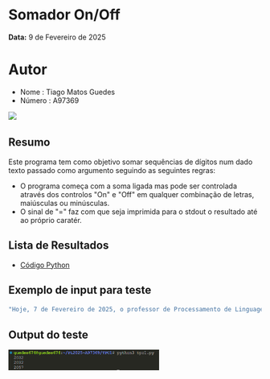 # Somador On/Off
**Data:** 9 de Fevereiro de 2025

# Autor
- Nome : Tiago Matos Guedes
- Número : A97369

<img src = "https://github.com/user-attachments/assets/c90bfde7-55cc-41ed-927c-8bc988d84250" width="200">

## Resumo
Este programa tem como objetivo somar sequências de dígitos num dado texto passado como argumento seguindo as seguintes regras:
- O programa começa com a soma ligada mas pode ser controlada através dos controlos "On" e "Off" em qualquer combinação de letras, maiúsculas ou minúsculas.
- O sinal de "=" faz com que seja imprimida para o stdout o resultado até ao próprio caratér.

## Lista de Resultados
- [Código Python](tpc1.py)

## Exemplo de input para teste
```sh
"Hoje, 7 de Fevereiro de 2025, o professor de Processamento de Linguagens deu-nos este trabalho para fazer.=OfF E deu-nos 7= dias para o fazer... ON Cada trabalho destes vale 0.25 valores da nota final!"
```

## Output do teste
<img src="image.png" alt="Imagem" width="300"/>